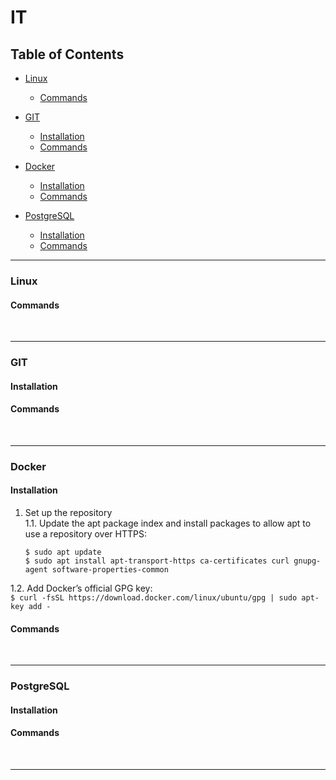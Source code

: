 # IT


## Table of Contents

- [Linux](#linux)
  - [Commands](#linux.commands)

- [GIT](#git)
  - [Installation](#git.install)
  - [Commands](#git.commands)

- [Docker](#docker)
  - [Installation](#docker.install)
  - [Commands](#docker.commands)

- [PostgreSQL](#postgres)
  - [Installation](#postgres.install)
  - [Commands](#postgres.commands)



--------------------------------------------------------------------------------

### Linux <a name="linux"></a>


#### Commands <a name="linux.commands"></a>




</br>

--------------------------------------------------------------------------------

### GIT <a name="git"></a>


#### Installation <a name="git.install"></a>


#### Commands <a name="git.commands"></a>




</br>

--------------------------------------------------------------------------------

### Docker <a name="docker"></a>


#### Installation <a name="docker.install"></a>  
1. Set up the repository  
  1.1. Update the apt package index and install packages to allow apt to use a repository over HTTPS:
    ```
    $ sudo apt update
    $ sudo apt install apt-transport-https ca-certificates curl gnupg-agent software-properties-common
    ```  
    
  1.2. Add Docker’s official GPG key:  
    ```
    $ curl -fsSL https://download.docker.com/linux/ubuntu/gpg | sudo apt-key add -
    ```  
    



#### Commands <a name="docker.commands"></a>




</br>

--------------------------------------------------------------------------------

### PostgreSQL <a name="postgres"></a>


#### Installation <a name="postgres.install"></a>


#### Commands <a name="postgres.commands"></a>




</br>

--------------------------------------------------------------------------------



